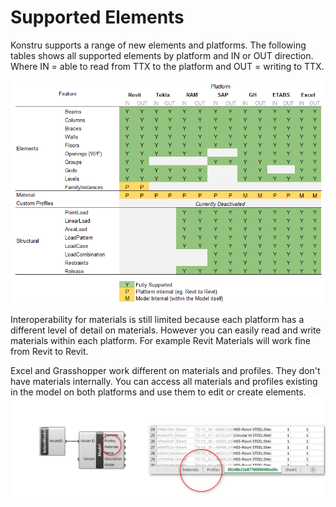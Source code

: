 # Supported Elements
Konstru supports a range of new elements and platforms. The following tables shows all supported elements by platform and IN or OUT direction. Where IN = able to read from TTX to the platform and OUT = writing to TTX.

![](images/FeatureMatrix.png)

Interoperability for materials is still limited because each platform has a different level of detail on materials.  However you can easily read and write materials within each platform. For example Revit Materials will work fine from Revit to Revit.

Excel and Grasshopper work different on materials and profiles. They don't have materials internally. You can access all materials and profiles existing in the model on both platforms and use them to edit or create elements.
![](images/GHXLS-MaterialsProfiles.png)